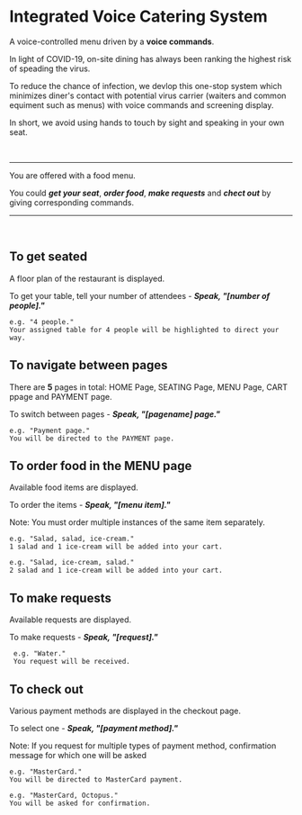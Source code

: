 # Integrated Voice Catering System

A voice-controlled menu driven by a **voice commands**.

In light of COVID-19, on-site dining has always been ranking the highest risk of speading the virus.

To reduce the chance of infection, we devlop this one-stop system which minimizes diner's contact with potential virus carrier (waiters and common equiment such as menus) with voice commands and screening display.

In short, 
we avoid using hands to touch by sight and speaking in your own seat.

<br />

---
You are offered with a food menu.

You could **_get your seat_**, **_order food_**, **_make requests_** and **_chect out_** by giving corresponding commands.

---
<br />


   ## To get seated
   A floor plan of the restaurant is displayed.
   
   To get your table, tell your number of attendees - **_Speak, "[number of people]."_**
   
    e.g. "4 people."
    Your assigned table for 4 people will be highlighted to direct your way.
    
   ## To navigate between pages
   There are **5** pages in total: HOME Page, SEATING Page, MENU Page, CART ppage and PAYMENT page.
   
   To switch between pages - **_Speak, "[pagename] page."_**
    
    e.g. "Payment page."
    You will be directed to the PAYMENT page.
    
   ## To order food in the MENU page
   Available food items are displayed.
   
   To order the items - **_Speak, "[menu item]."_**
    
   Note: You must order multiple instances of the same item separately.
    
    e.g. "Salad, salad, ice-cream."
    1 salad and 1 ice-cream will be added into your cart.
    
    e.g. "Salad, ice-cream, salad."
    2 salad and 1 ice-cream will be added into your cart.
    
   ## To make requests
   Available requests are displayed.
   
   To make requests - **_Speak, "[request]."_**
   
     e.g. "Water."
     You request will be received.
    
   ## To check out
   Various payment methods are displayed in the checkout page. 
    
   To select one - **_Speak, "[payment method]."_**
    
   Note: If you request for multiple types of payment method, confirmation message for which one will be asked
    
    e.g. "MasterCard."
    You will be directed to MasterCard payment.
    
    e.g. "MasterCard, Octopus."
    You will be asked for confirmation.
    
   ##
    
    

